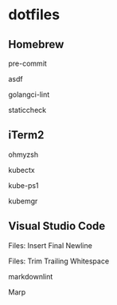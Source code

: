 # dotfiles

## Homebrew

pre-commit

asdf

golangci-lint

staticcheck

## iTerm2

ohmyzsh

kubectx

kube-ps1

kubemgr

## Visual Studio Code

Files: Insert Final Newline

Files: Trim Trailing Whitespace

markdownlint

Marp
